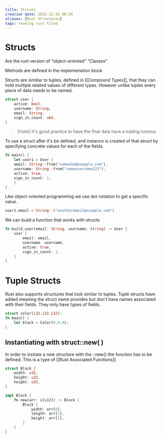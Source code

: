```yaml
---
title: Strcuts
creation date: 2022-11-26 00:54
aliases: [Rust Structures]
tags: reading rust filed
---
```


# Structs
Are the rust version of "object-oriented" "Classes" 

Methods are defined in the implemenation block 

Structs are similiar to tuples, defined in [[Compound Types]], that they can hold multiple related values of different types. However unlike tuples every piece of data needs to be named.

```rust 
struct user {
	active: bool,
	username: String,
	email: String,
	sign_in_count: u64,
}
```

> [!note] it's good practice to have the final data have a trailing comma 

To use a struct after it's be defined, and instance is created of that struct by specifying concrete values for each of the fields. 

```rust
fn main() {
	let user1 = User {
	email: String::from("someone@example.com"),
	username: String::from("someusername123"),
	active: true,
	sign_in_count: 1, 
	}
}
```

Like object-oriented programming we use dot notation to get a specific value.

```rust 
user1.email = String::("anotheremail@example.com")
```

We can build a function that works with structs 
```rust 
fn build_user(email: String, username: String) -> User {
	user {
		email: email,
		username: username,
		active: true,
		sign_in_count: 1,
	}
}
```

# Tuple Structs
Rust also supports structures that look similar to tuples. Tuple structs have added meaning the struct name provides but don't have names associated with their fields. They only have types of fields.
```Rust
struct color(i32,i32,i32);
fn main() {
	let black = Color(0,0,0);
}
```


## Instantiating with struct::new( ) 
In order to insitate a new structure with the ::new() the function has to be defined. This is a type of [[Rust Associated Functions]]

```Rust
struct Block {
	width: u32,
	height: u32,
	height: u32,
}

impl Block {
	fn new(arr: &[u32]) -> Block {
		Block {
			width: arr[0],
			length: arr[1],
			height: arr[2],
		}
	}
}
```